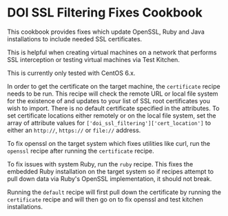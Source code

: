 DOI SSL Filtering Fixes Cookbook
================================

This cookbook provides fixes which update OpenSSL, Ruby and Java installations to
include needed SSL certificates.

This is helpful when creating virtual machines on a network that performs SSL
interception or testing virtual machines via Test Kitchen.

This is currently only tested with CentOS 6.x.

In order to get the certificate on the target machine, the `certificate` recipe needs to be run. This recipe will check the remote URL or local file system for the existence of and updates to your list of SSL root certificates you wish to import. There is no default certificate specified in the attributes. To set certificate locations either remotely or on the local file system, set the array of attribute values for `['doi_ssl_filtering']['cert_location']` to either an `http://`, `https://` or `file://` address.

To fix openssl on the target system which fixes utilities like curl, run the `openssl` recipe after running the `certificate` recipe.

To fix issues with system Ruby, run the `ruby` recipe. This fixes the embedded Ruby installation on the target system so if recipes attempt to pull down data via Ruby's OpenSSL implementation, it should not break.

Running the `default` recipe will first pull down the certificate by running the `certificate` recipe and will then go on to fix openssl and test kitchen installations.
